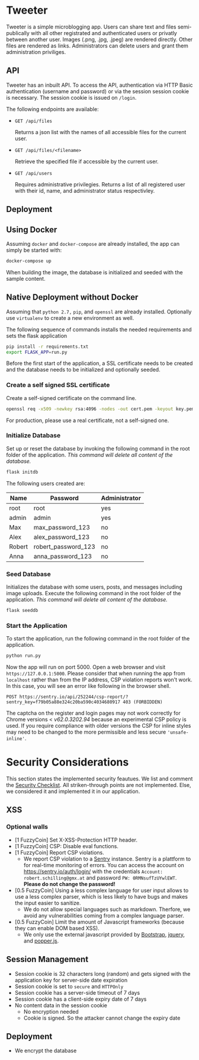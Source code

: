 # Tweeter

Tweeter is a simple microblogging app. Users can share text and files semi-publically with all other registrated and authenticated users or privatly between another user.
Images (.png, .jpg, .jpeg) are rendered directly. Other files are rendered as links.
Administrators can delete users and grant them administration priviliges.

## API

Tweeter has an inbuilt API. To access the API, authentication via HTTP Basic authentication (username and password) or via the session session cookie is necessary. The session cookie is issued on `/login`.

The following endpoints are available:

* `GET /api/files`

  Returns a json list with the names of all accessible files for the current user.

* `GET /api/files/<filename>`

  Retrieve the specified file if accessible by the current user.

* `GET /api/users`

  Requires administrative privilegies. Returns a list of all registered user with their id, name, and administrator status respectivley.

## Deployment

## Using Docker

Assuming `docker` and `docker-compose` are already installed, the app can simply be started with:

```bash
docker-compose up
```

When building the image, the database is initialized and seeded with the sample content.

## Native Deployment without Docker

Assuming that `python 2.7,` `pip`, and `openssl` are already installed. Optionally use `virtualenv` to create a new environment as well.

The following sequence of commands installs the needed requirements and sets the flask application

```bash
pip install -r requirements.txt
export FLASK_APP=run.py
```

Before the first start of the application, a SSL certificate needs to be created and the database needs to be initialized and optionally seeded.

### Create a self signed SSL certificate

Create a self-signed certificate on the command line.

```bash
openssl req -x509 -newkey rsa:4096 -nodes -out cert.pem -keyout key.pem -days 365 -batch
```

For production, please use a real certificate, not a self-signed one.

### Initialize Database

Set up or reset the database by invoking the following command in the root folder of the application. *This command will delete all content of the database.*

```bash
flask initdb
```

The following users created are:

| Name   | Password            | Administrator |
|--------|---------------------|---------------|
| root   | root                | yes           |
| admin  | admin               | yes           |
| Max    | max_password_123    | no            |
| Alex   | alex_password_123   | no            |
| Robert | robert_password_123 | no            |
| Anna   | anna_password_123   | no            |

### Seed Database

Initializes the database with some users, posts, and messages including image uploads. Execute the following command in the root folder of the application. *This command will delete all content of the database.*

```bash
flask seeddb
```

### Start the Application

To start the application, run the following command in the root folder of the application.

```bash
python run.py
```

Now the app will run on port 5000. Open a web browser and visit `https://127.0.0.1:5000`.
Please consider that when running the app from `localhost` rather than from the
IP address, CSP violation reports won't work. In this case, you will see an
error like following in the browser shell.

```
POST https://sentry.io/api/252244/csp-report/?sentry_key=f79b05a88e324c20ba590c4034680917 403 (FORBIDDEN)
```

The captcha on the register and login pages may not work correctly for Chrome versions < *v62.0.3202.94* because an experimental CSP policy is used. If you require compliance with older versions the CSP for inline styles may need to be changed to the more permissible and less secure `'unsafe-inline'`.

# Security Considerations

This section states the implemented security feautues. We list and comment the [Security Checklist](https://teaching.iaik.tugraz.at/akitsec2/checklist). All striken-through points are not implemented. Else, we considered it and implemented it in our application.

## XSS

### Optional walls

* [1 FuzzyCoin] Set X-XSS-Protection HTTP header.
* [1 FuzzyCoin] CSP: Disable eval functions.
* [1 FuzzyCoin] Report CSP violations.
  * We report CSP violation to a [Sentry](https://sentry.io) instance. Sentry is a plattform to for real-time monitoring of errors. You can access the account on https://sentry.io/auth/login/ with the credentials `Account: robert.schilling@gmx.at` and password `PW: 0RMNsufTzUYwlEWT`. **Please do not change the password!**
* [0.5 FuzzyCoin] Using a less complex language for user input allows to use a less complex parser, which is less likely to have bugs and makes the input easier to sanitize.
  * We do not allow special languages such as markdown. Therfore, we avoid any vulnerabilities coming from a complex language parser.
* [0.5 FuzzyCoin] Limit the amount of Javascript frameworks (because they can enable DOM based XSS).
  * We only use the external javascript provided by [Bootstrap](https://getbootstrap.com), [jquery](https://jquery.com/), and [popper.js](https://popper.js.org/).


## Session Management

* Session cookie is 32 characters long (random) and gets signed with the application key for server-side date expiration
* Session cookie is set to `secure` and `HTTPOnly`
* Session cookie has a server-side timeout of 7 days
* Session cookie has a client-side expiry date of 7 days
* No content data in the session cookie
  * No encryption needed
  * Cookie is signed. So the attacker cannot change the expiry date

## Deployment

* We encrypt the database
